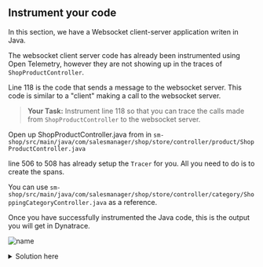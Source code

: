 ## Instrument your code

In this section, we have a Websocket client-server application writen in Java.

The websocket client server code has already been instrumented using Open Telemetry, however they are not showing up in the traces of `ShopProductController`.

Line 118 is the code that sends a message to the websocket server. This code is similar to a "client" making a call to the websocket server.

> **Your Task:** Instrument line 118 so that you can trace the calls made from `ShopProductController` to the websocket server.

Open up ShopProductController.java from in `sm-shop/src/main/java/com/salesmanager/shop/store/controller/product/ShopProductController.java`

line 506 to 508 has already setup the `Tracer` for you. All you need to do is to create the spans.

You can use `sm-shop/src/main/java/com/salesmanager/shop/store/controller/category/ShoppingCategoryController.java` as a reference.

Once you have successfully instrumented the Java code, this is the output you will get in Dynatrace.

![name](../../../assets/images/04-02-xx.png)

<details>
  <summary>Solution here</summary>
  
  ### Heading
  1. Foo
  2. Bar
     * Baz
     * Qux

  ### Some Code
  ```java
  Span span = getTracer().spanBuilder("call-websocket").startSpan();
	try (Scope scope = span.makeCurrent()) {
		MessageClientRunner.getSession().send("/app/chat/java", new ClientMessage(USER_ID, reference));					
	} finally {
		span.end();
   }
   ```
</details>